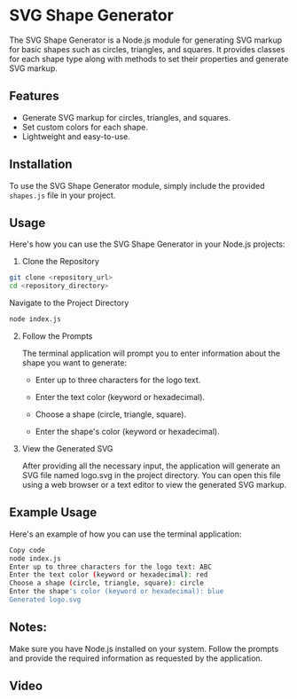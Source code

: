 # SVG Shape Generator

The SVG Shape Generator is a Node.js module for generating SVG markup for basic shapes such as circles, triangles, and squares. It provides classes for each shape type along with methods to set their properties and generate SVG markup.

## Features

- Generate SVG markup for circles, triangles, and squares.
- Set custom colors for each shape.
- Lightweight and easy-to-use.

## Installation

To use the SVG Shape Generator module, simply include the provided `shapes.js` file in your project.

## Usage

Here's how you can use the SVG Shape Generator in your Node.js projects:

1. Clone the Repository

```bash
git clone <repository_url>
cd <repository_directory>
```
Navigate to the Project Directory
```bash
node index.js
```
2. Follow the Prompts
    
    The terminal application will prompt you to enter information about the shape you want to generate:

    - Enter up to three characters for the logo text.
    
    - Enter the text color (keyword or hexadecimal).
    
    - Choose a shape (circle, triangle, square).
    
    - Enter the shape's color (keyword or hexadecimal).
    
3. View the Generated SVG

    After providing all the necessary input, the application will generate an SVG file named logo.svg in the project directory. You can open this file using a web browser or a text editor to view the generated SVG markup.

## Example Usage

Here's an example of how you can use the terminal application:

```bash
Copy code
node index.js
Enter up to three characters for the logo text: ABC
Enter the text color (keyword or hexadecimal): red
Choose a shape (circle, triangle, square): circle
Enter the shape's color (keyword or hexadecimal): blue
Generated logo.svg
```
## Notes:

Make sure you have Node.js installed on your system.
Follow the prompts and provide the required information as requested by the application.

## Video
